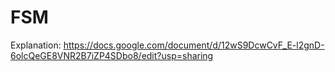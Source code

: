 # FSM
Explanation: https://docs.google.com/document/d/12wS9DcwCvF_E-l2gnD-6olcQeGE8VNR2B7iZP4SDbo8/edit?usp=sharing
